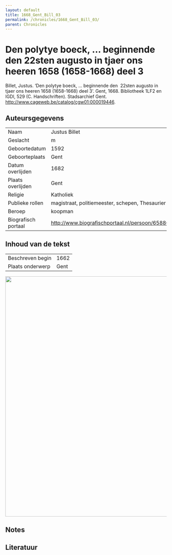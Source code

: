 ```yaml
---
layout: default
title: 1668_Gent_Bill_03
permalink: /chronicles/1668_Gent_Bill_03/
parent: Chronicles
--- 
```



# Den polytye boeck, ... beginnende den  22sten augusto in tjaer ons heeren 1658 (1658-1668) deel 3 

Billet, Justus. ‘Den polytye boeck, ... beginnende den  22sten augusto in tjaer ons heeren 1658 (1658-1668) deel 3’. Gent, 1668. Bibliotheek 1LF2 en lGDl, 529 (C. Handschriften). Stadsarchief Gent. http://www.cageweb.be/catalog/cgw01:000019446. 

## Auteursgegevens 

| | | 
| --------------- | --------------- | 
| Naam | Justus Billet | 
| Geslacht | m | 
| Geboortedatum | 1592 | 
| Geboorteplaats | Gent | 
| Datum overlijden | 1682 | 
| Plaats overlijden | Gent | 
| Religie | Katholiek | 
| Publieke rollen | magistraat, politiemeester, schepen, Thesaurier | 
| Beroep | koopman | 
| Biografisch portaal | http://www.biografischportaal.nl/persoon/65880947 | 

## Inhoud van de tekst 

| | | 
| --------------- | --------------- | 
| Beschreven begin | 1662 | 
| Plaats onderwerp | Gent | 

[<img src="..\..\barplots_chronicles\1668_Gent_Bill_03.jpg" width="750"/>](..\..\barplots_chronicles\1668_Gent_Bill_03.jpg) 

## Notes 

## Literatuur 

